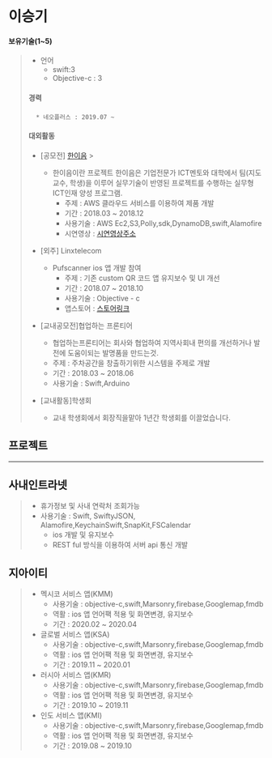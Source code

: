 이승기
=====
 #### 보유기술(1~5)
>
>	+ 언어	
>		* swift:3
>		* Objective-c : 3	
>
>
>  #### 경력
>       * 네오플러스 : 2019.07 ~ 	 
>
>
> #### 대외활동
>
>	* [공모전] [한이음](https://www.hanium.or.kr/portal/index.do "한이음홈페이지")		>	
>		+ 한이음이란 프로젝트 한이음은 기업전문가 ICT멘토와 대학에서 팀(지도교수, 학생)을 이루어 실무기술이 반영된 프로젝트를 수행하는 실무형 ICT인재 양성 프로그램.   
>			+ 주제 : AWS 클라우드 서비스를 이용하여 제품 개발
>			+ 기간 : 2018.03 ~ 2018.12
>			+ 사용기술 : AWS Ec2,S3,Polly,sdk,DynamoDB,swift,Alamofire
>			+ 시연영상 : [시연영상주소](https://www.youtube.com/watch?v=cranY6sji4g&feature=youtu.be "한이음 제품시연영상")
>	* [외주] Linxtelecom
>		+ Pufscanner ios 앱 개발 참여
>			+ 주제 : 기존 custom QR 코드 앱 유지보수 및 UI 개선
>			+ 기간 : 2018.07 ~ 2018.10
>			+ 사용기술 : Objective - c
>			+ 앱스토어 : [스토어링크](https://itunes.apple.com/kr/app/pufscanner/id1084263211?mt=8)
>	
>	* [교내공모전]협업하는 프론티어
>		+ 협업하는프론티어는 회사와 협업하여 지역사회내 편의를 개선하거나 발전에 도움이되는 발명품을 만드는것.   
>		+ 주제 : 주차공간을 창출하기위한 시스템을 주제로 개발
>		+ 기간 : 2018.03 ~ 2018.06
>		+ 사용기술 : Swift,Arduino
>	
>	* [교내활동]학생회
>		+ 교내 학생회에서 회장직을맡아 1년간 학생회를 이끌었습니다.
>
>
프로젝트
-------
>
***
## 사내인트라넷
>
>	+ 휴가정보 및 사내 연락처 조회가능
>	+ 사용기술 : Swift, SwiftyJSON, Alamofire,KeychainSwift,SnapKit,FSCalendar
>		+ ios 개발 및 유지보수
>		+ REST ful 방식을 이용하여 서버 api 통신 개발
>
>
## 지아이티
>
>	+ 멕시코 서비스 앱(KMM)
>		+ 사용기술 : objective-c,swift,Marsonry,firebase,Googlemap,fmdb
>		+ 역활 : ios 앱 언어팩 적용 및 화면변경, 유지보수
>		+ 기간 : 2020.02 ~ 2020.04
>	+ 글로벌 서비스 앱(KSA)
>		+ 사용기술 : objective-c,swift,Marsonry,firebase,Googlemap,fmdb
>		+ 역활 : ios 앱 언어팩 적용 및 화면변경, 유지보수
>		+ 기간 : 2019.11 ~ 2020.01
>	+ 러시아 서비스 앱(KMR)
>		+ 사용기술 : objective-c,swift,Marsonry,firebase,Googlemap,fmdb
>		+ 역활 : ios 앱 언어팩 적용 및 화면변경, 유지보수
>		+ 기간 : 2019.10 ~ 2019.11
>	+ 인도 서비스 앱(KMI)
>		+ 사용기술 : objective-c,swift,Marsonry,firebase,Googlemap,fmdb
>		+ 역활 : ios 앱 언어팩 적용 및 화면변경, 유지보수
>		+ 기간 : 2019.08 ~ 2019.10

